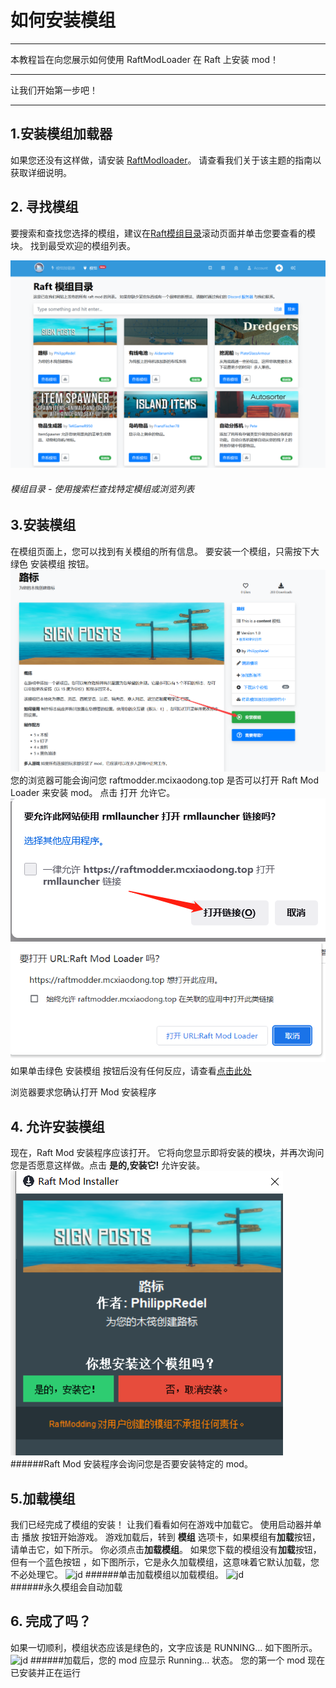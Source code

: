 # 如何安装模组
---

本教程旨在向您展示如何使用 RaftModLoader 在 Raft 上安装 mod！

---

让我们开始第一步吧！ 

---
## 1.安装模组加载器 
如果您还没有这样做，请安装 [RaftModloader](https://raftmodder.mcxiaodong.top/download)。  请查看我们关于该主题的指南以获取详细说明。 
## 2. 寻找模组 
要搜索和查找您选择的模组，建议在[Raft模组目录](https://raftmodder.mcxiaodong.top/mods)滚动页面并单击您要查看的模块。 找到最受欢迎的模组列表。

![jd](./modwebsite.png)
###### 模组目录 - 使用搜索栏查找特定模组或浏览列表 
## 3.安装模组 
在模组页面上，您可以找到有关模组的所有信息。  要安装一个模组，只需按下大绿色 安装模组 按钮。
![jd](./installmod.png) 
您的浏览器可能会询问您 raftmodder.mcixaodong.top 是否可以打开 Raft Mod Loader 来安装 mod。  点击 打开 允许它。  
![jd](./installmod2.png) 
![jd](./installmod2_1.png) 
如果单击绿色 安装模组 按钮后没有任何反应，请查看[点击此处](../)

浏览器要求您确认打开 Mod 安装程序 
## 4. 允许安装模组 
现在，Raft Mod 安装程序应该打开。  它将向您显示即将安装的模块，并再次询问您是否愿意这样做。点击 **是的,安装它!** 允许安装。 
![jd](./微信截图_20221020162711.png) 
######Raft Mod 安装程序会询问您是否要安装特定的 mod。 
## 5.加载模组 
我们已经完成了模组的安装！   让我们看看如何在游戏中加载它。   使用启动器并单击 播放 按钮开始游戏。   游戏加载后，转到 **模组** 选项卡，如果模组有**加载**按钮，请单击它，如下所示。  你必须点击**加载模组**。 
如果您下载的模组没有**加载**按钮，但有一个蓝色按钮 ，如下图所示，它是永久加载模组，这意味着它默认加载，您不必处理它。 
![jd](./unknown2.png) 
######单击加载模组以加载模组。
![jd](./unknown2.png)  
######永久模组会自动加载 
## 6. 完成了吗？ 
如果一切顺利，模组状态应该是绿色的，文字应该是 RUNNING... 如下图所示。 
![jd](./unknown2.png) 
######加载后，您的 mod 应显示 Running... 状态。 
您的第一个 mod 现在已安装并正在运行